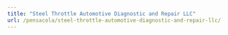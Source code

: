 ```yaml
---
title: "Steel Throttle Automotive Diagnostic and Repair LLC"
url: /pensacola/steel-throttle-automotive-diagnostic-and-repair-llc/
---
```

